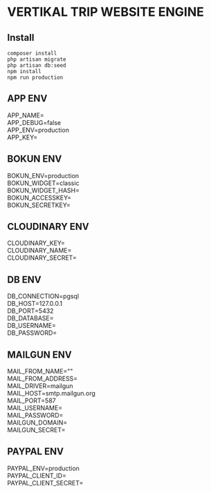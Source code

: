 # VERTIKAL TRIP WEBSITE ENGINE

## Install

```
composer install  
php artisan migrate  
php artisan db:seed 
npm install  
npm run production
```

## APP ENV

APP_NAME=  
APP_DEBUG=false  
APP_ENV=production  
APP_KEY=  

## BOKUN ENV

BOKUN_ENV=production  
BOKUN_WIDGET=classic  
BOKUN_WIDGET_HASH=  
BOKUN_ACCESSKEY=  
BOKUN_SECRETKEY=  

## CLOUDINARY ENV

CLOUDINARY_KEY=  
CLOUDINARY_NAME=  
CLOUDINARY_SECRET=  

## DB ENV

DB_CONNECTION=pgsql  
DB_HOST=127.0.0.1  
DB_PORT=5432  
DB_DATABASE=  
DB_USERNAME=  
DB_PASSWORD=   

## MAILGUN ENV

MAIL_FROM_NAME=""  
MAIL_FROM_ADDRESS=  
MAIL_DRIVER=mailgun  
MAIL_HOST=smtp.mailgun.org  
MAIL_PORT=587  
MAIL_USERNAME=  
MAIL_PASSWORD=  
MAILGUN_DOMAIN=  
MAILGUN_SECRET=  

## PAYPAL ENV

PAYPAL_ENV=production  
PAYPAL_CLIENT_ID=  
PAYPAL_CLIENT_SECRET=  
